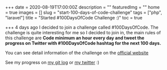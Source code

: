 +++
date = 2020-08-19T17:00:00Z
description = ""
featuredImg = ""
home = true
images = []
slug = "start-100-days-of-code-challenge"
tags = ["php", "laravel"]
title = "Started #100DaysOfCode Challenge :)"
toc = true

+++
4 days ago I decided to join a challenge called #100DaysOfCode. The challenge is quite interesting for me so I decided to join in, the main rules of this challenge are **Code minimum an hour every day and tweet the progress on Twitter with #100DaysOfCode hashtag for the next 100 days.**

You can see detail information of the challenge on the [official website](https://100daysofcode.com "Official Website #100DaysOfCode Challenge")

See my progress on [my git log](https://github.com/budimanfajarf/100-days-of-code/log.md "Git Log #100DaysOfCode") or [my twitter](https://twitter.com/budimanfajarf "Twitter budimanfajarf") :)